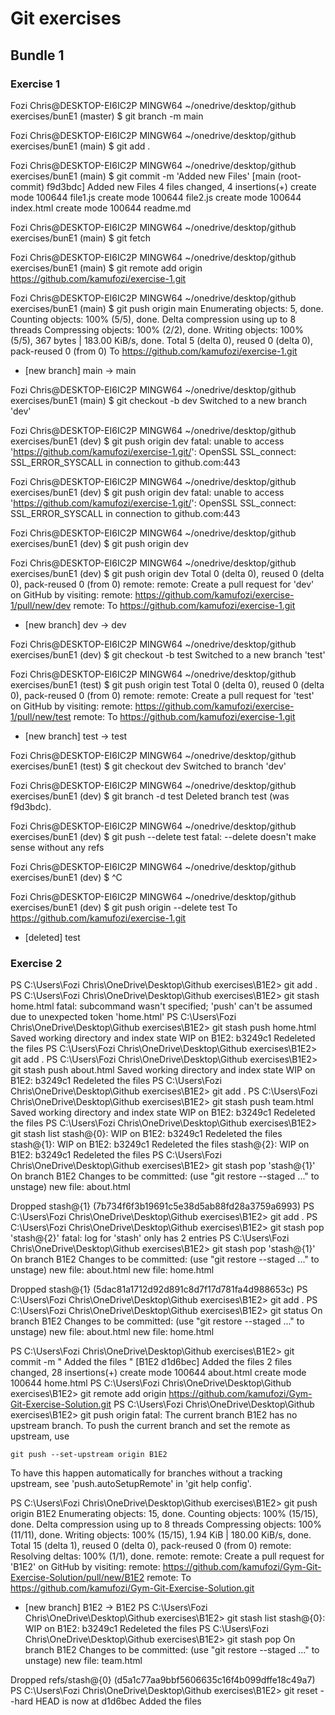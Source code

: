 # Git exercises
## Bundle 1
### Exercise 1
Fozi Chris@DESKTOP-EI6IC2P MINGW64 ~/onedrive/desktop/github exercises/bunE1 (master)
$ git branch -m main

Fozi Chris@DESKTOP-EI6IC2P MINGW64 ~/onedrive/desktop/github exercises/bunE1 (main)
$ git add .

Fozi Chris@DESKTOP-EI6IC2P MINGW64 ~/onedrive/desktop/github exercises/bunE1 (main)
$ git commit -m 'Added new Files'
[main (root-commit) f9d3bdc] Added new Files
 4 files changed, 4 insertions(+)
 create mode 100644 file1.js
 create mode 100644 file2.js
 create mode 100644 index.html
 create mode 100644 readme.md

Fozi Chris@DESKTOP-EI6IC2P MINGW64 ~/onedrive/desktop/github exercises/bunE1 (main)
$ git fetch

Fozi Chris@DESKTOP-EI6IC2P MINGW64 ~/onedrive/desktop/github exercises/bunE1 (main)
$ git remote add origin https://github.com/kamufozi/exercise-1.git

Fozi Chris@DESKTOP-EI6IC2P MINGW64 ~/onedrive/desktop/github exercises/bunE1 (main)
$ git push origin main
Enumerating objects: 5, done.
Counting objects: 100% (5/5), done.
Delta compression using up to 8 threads
Compressing objects: 100% (2/2), done.
Writing objects: 100% (5/5), 367 bytes | 183.00 KiB/s, done.
Total 5 (delta 0), reused 0 (delta 0), pack-reused 0 (from 0)
To https://github.com/kamufozi/exercise-1.git
 * [new branch]      main -> main

Fozi Chris@DESKTOP-EI6IC2P MINGW64 ~/onedrive/desktop/github exercises/bunE1 (main)
$ git checkout -b dev
Switched to a new branch 'dev'

Fozi Chris@DESKTOP-EI6IC2P MINGW64 ~/onedrive/desktop/github exercises/bunE1 (dev)
$ git push origin dev
fatal: unable to access 'https://github.com/kamufozi/exercise-1.git/': OpenSSL SSL_connect: SSL_ERROR_SYSCALL in connection to github.com:443

Fozi Chris@DESKTOP-EI6IC2P MINGW64 ~/onedrive/desktop/github exercises/bunE1 (dev)
$ git push origin dev
fatal: unable to access 'https://github.com/kamufozi/exercise-1.git/': OpenSSL SSL_connect: SSL_ERROR_SYSCALL in connection to github.com:443

Fozi Chris@DESKTOP-EI6IC2P MINGW64 ~/onedrive/desktop/github exercises/bunE1 (dev)
$ git push origin dev


Fozi Chris@DESKTOP-EI6IC2P MINGW64 ~/onedrive/desktop/github exercises/bunE1 (dev)
$ git push origin dev
Total 0 (delta 0), reused 0 (delta 0), pack-reused 0 (from 0)
remote:
remote: Create a pull request for 'dev' on GitHub by visiting:
remote:      https://github.com/kamufozi/exercise-1/pull/new/dev
remote:
To https://github.com/kamufozi/exercise-1.git
 * [new branch]      dev -> dev

Fozi Chris@DESKTOP-EI6IC2P MINGW64 ~/onedrive/desktop/github exercises/bunE1 (dev)
$ git checkout -b test
Switched to a new branch 'test'

Fozi Chris@DESKTOP-EI6IC2P MINGW64 ~/onedrive/desktop/github exercises/bunE1 (test)
$ git push origin test
Total 0 (delta 0), reused 0 (delta 0), pack-reused 0 (from 0)
remote:
remote: Create a pull request for 'test' on GitHub by visiting:
remote:      https://github.com/kamufozi/exercise-1/pull/new/test
remote:
To https://github.com/kamufozi/exercise-1.git
 * [new branch]      test -> test

Fozi Chris@DESKTOP-EI6IC2P MINGW64 ~/onedrive/desktop/github exercises/bunE1 (test)
$ git checkout dev
Switched to branch 'dev'

Fozi Chris@DESKTOP-EI6IC2P MINGW64 ~/onedrive/desktop/github exercises/bunE1 (dev)
$ git branch -d test
Deleted branch test (was f9d3bdc).

Fozi Chris@DESKTOP-EI6IC2P MINGW64 ~/onedrive/desktop/github exercises/bunE1 (dev)
$ git push --delete test
fatal: --delete doesn't make sense without any refs

Fozi Chris@DESKTOP-EI6IC2P MINGW64 ~/onedrive/desktop/github exercises/bunE1 (dev)
$ ^C

Fozi Chris@DESKTOP-EI6IC2P MINGW64 ~/onedrive/desktop/github exercises/bunE1 (dev)
$ git push origin --delete test
To https://github.com/kamufozi/exercise-1.git
 - [deleted]         test

### Exercise 2
PS C:\Users\Fozi Chris\OneDrive\Desktop\Github exercises\B1E2> git add . 
PS C:\Users\Fozi Chris\OneDrive\Desktop\Github exercises\B1E2> git stash home.html
fatal: subcommand wasn't specified; 'push' can't be assumed due to unexpected token 'home.html'
PS C:\Users\Fozi Chris\OneDrive\Desktop\Github exercises\B1E2> git stash push home.html
Saved working directory and index state WIP on B1E2: b3249c1  Redeleted the files
PS C:\Users\Fozi Chris\OneDrive\Desktop\Github exercises\B1E2> git add .
PS C:\Users\Fozi Chris\OneDrive\Desktop\Github exercises\B1E2> git stash push about.html
Saved working directory and index state WIP on B1E2: b3249c1  Redeleted the files
PS C:\Users\Fozi Chris\OneDrive\Desktop\Github exercises\B1E2> git add .
PS C:\Users\Fozi Chris\OneDrive\Desktop\Github exercises\B1E2> git stash push team.html 
Saved working directory and index state WIP on B1E2: b3249c1  Redeleted the files
PS C:\Users\Fozi Chris\OneDrive\Desktop\Github exercises\B1E2> git stash list
stash@{0}: WIP on B1E2: b3249c1 Redeleted the files
stash@{1}: WIP on B1E2: b3249c1 Redeleted the files
stash@{2}: WIP on B1E2: b3249c1 Redeleted the files
PS C:\Users\Fozi Chris\OneDrive\Desktop\Github exercises\B1E2> git stash pop 'stash@{1}'
On branch B1E2
Changes to be committed:
  (use "git restore --staged <file>..." to unstage)
        new file:   about.html

Dropped stash@{1} (7b734f6f3b19691c5e38d5ab88fd28a3759a6993)
PS C:\Users\Fozi Chris\OneDrive\Desktop\Github exercises\B1E2> git add .
PS C:\Users\Fozi Chris\OneDrive\Desktop\Github exercises\B1E2> git stash pop 'stash@{2}'
fatal: log for 'stash' only has 2 entries
PS C:\Users\Fozi Chris\OneDrive\Desktop\Github exercises\B1E2> git stash pop 'stash@{1}'
On branch B1E2
Changes to be committed:
  (use "git restore --staged <file>..." to unstage)
        new file:   about.html
        new file:   home.html

Dropped stash@{1} (5dac81a1712d92d891c8d7f17d781fa4d988653c)
PS C:\Users\Fozi Chris\OneDrive\Desktop\Github exercises\B1E2> git add .
PS C:\Users\Fozi Chris\OneDrive\Desktop\Github exercises\B1E2> git status
On branch B1E2
Changes to be committed:
  (use "git restore --staged <file>..." to unstage)
        new file:   about.html
        new file:   home.html

PS C:\Users\Fozi Chris\OneDrive\Desktop\Github exercises\B1E2> git commit -m " Added the files " 
[B1E2 d1d6bec]  Added the files
 2 files changed, 28 insertions(+)
 create mode 100644 about.html
 create mode 100644 home.html
 PS C:\Users\Fozi Chris\OneDrive\Desktop\Github exercises\B1E2> git remote add origin https://github.com/kamufozi/Gym-Git-Exercise-Solution.git
PS C:\Users\Fozi Chris\OneDrive\Desktop\Github exercises\B1E2> git push origin 
fatal: The current branch B1E2 has no upstream branch.
To push the current branch and set the remote as upstream, use

    git push --set-upstream origin B1E2

To have this happen automatically for branches without a tracking
upstream, see 'push.autoSetupRemote' in 'git help config'.

PS C:\Users\Fozi Chris\OneDrive\Desktop\Github exercises\B1E2> git push origin B1E2
Enumerating objects: 15, done.
Counting objects: 100% (15/15), done.
Delta compression using up to 8 threads
Compressing objects: 100% (11/11), done.
Writing objects: 100% (15/15), 1.94 KiB | 180.00 KiB/s, done.
Total 15 (delta 1), reused 0 (delta 0), pack-reused 0 (from 0)
remote: Resolving deltas: 100% (1/1), done.
remote:
remote: Create a pull request for 'B1E2' on GitHub by visiting:
remote:      https://github.com/kamufozi/Gym-Git-Exercise-Solution/pull/new/B1E2
remote:
To https://github.com/kamufozi/Gym-Git-Exercise-Solution.git
 * [new branch]      B1E2 -> B1E2
PS C:\Users\Fozi Chris\OneDrive\Desktop\Github exercises\B1E2> git stash list
stash@{0}: WIP on B1E2: b3249c1 Redeleted the files
PS C:\Users\Fozi Chris\OneDrive\Desktop\Github exercises\B1E2> git stash pop
On branch B1E2
Changes to be committed:
  (use "git restore --staged <file>..." to unstage)
        new file:   team.html

Dropped refs/stash@{0} (d5a1c77aa9bbf5606635c16f4b099dffe18c49a7)
PS C:\Users\Fozi Chris\OneDrive\Desktop\Github exercises\B1E2> git reset --hard
HEAD is now at d1d6bec  Added the files